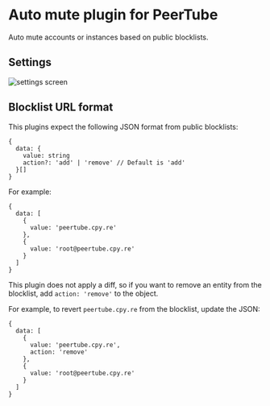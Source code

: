 # Auto mute plugin for PeerTube

Auto mute accounts or instances based on public blocklists.

## Settings

![settings screen](https://lutim.cpy.re/qaFui9N1.png)

## Blocklist URL format

This plugins expect the following JSON format from public blocklists:

```
{
  data: {
    value: string
    action?: 'add' | 'remove' // Default is 'add'
  }[]
}
```

For example:

```
{
  data: [
    {
      value: 'peertube.cpy.re'
    },
    {
      value: 'root@peertube.cpy.re'
    }
  ]
}
```

This plugin does not apply a diff, so if you want to remove an entity from the blocklist, add `action: 'remove'` to the object.

For example, to revert `peertube.cpy.re` from the blocklist, update the JSON:

```
{
  data: [
    {
      value: 'peertube.cpy.re',
      action: 'remove'
    },
    {
      value: 'root@peertube.cpy.re'
    }
  ]
}
```
